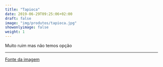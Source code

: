 ```yaml
---
title: "Tapioca"
date: 2019-06-29T09:25:06+02:00
draft: false
image: "img/produtos/tapioca.jpg"
showonlyimage: false
weight: 1
---
```


Muito ruim mas não temos opção

---


[Fonte da imagem](https://www.brasil-latino.de/de/goma-pronta-para-tapioca-da-terrinha-500g#lg=1&slide=0)
